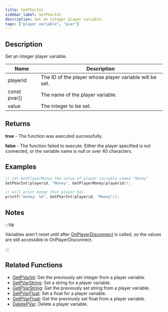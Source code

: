 ```yaml
---
title: SetPVarInt
sidebar_label: SetPVarInt
description: Set an integer player variable.
tags: ["player variable", "pvar"]
---
```


## Description

Set an integer player variable.

| Name         | Description                                             |
| ------------ | ------------------------------------------------------- |
| playerid     | The ID of the player whose player variable will be set. |
| const pvar[] | The name of the player variable.                        |
| value        | The integer to be set.                                  |

## Returns

**true** - The function was executed successfully.

**false** - The function failed to execute. Either the player specified is not connected, or the variable name is null or over 40 characters.

## Examples

```c
// set GetPlayerMoney the value of player variable named "Money"
SetPVarInt(playerid, "Money", GetPlayerMoney(playerid));

// will print money that player has
printf("money: %d", GetPVarInt(playerid, "Money"));
```

## Notes

:::tip

Variables aren't reset until after [OnPlayerDisconnect](../callbacks/OnPlayerDisconnect) is called, so the values are still accessible in OnPlayerDisconnect.

:::

## Related Functions

- [GetPVarInt](GetPVarInt): Get the previously set integer from a player variable.
- [SetPVarString](SetPVarString): Set a string for a player variable.
- [GetPVarString](GetPVarString): Get the previously set string from a player variable.
- [SetPVarFloat](SetPVarFloat): Set a float for a player variable.
- [GetPVarFloat](GetPVarFloat): Get the previously set float from a player variable.
- [DeletePVar](DeletePVar): Delete a player variable.
